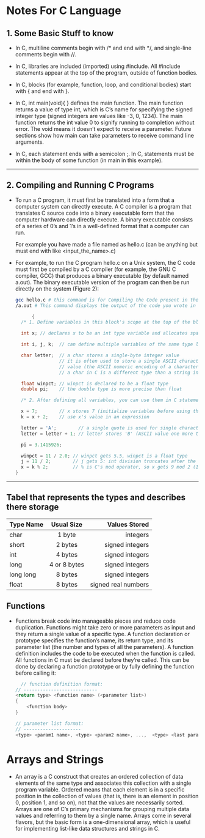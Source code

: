 # Notes For C Language

## 1. Some Basic Stuff to know 
- In C, multiline comments begin with /* and end with */, and single-line comments begin with //.

- In C, libraries are included (imported) using #include. All #include statements appear at the top of the program, outside of function bodies.

- In C, blocks (for example, function, loop, and conditional bodies) start with { and end with }.

- In C, int main(void){ } defines the main function. The main function returns a value of type int, which is C’s name for specifying the signed integer type (signed integers are values like -3, 0, 1234). The main function returns the int value 0 to signify running to completion without error. The void means it doesn’t expect to receive a parameter. Future sections show how main can take parameters to receive command line arguments.

- In C, each statement ends with a semicolon ;. In C, statements must be within the body of some function (in main in this example).
--------------------------------------------------------------------
## 2.  Compiling and Running C Programs

- To run a C program, it must first be translated into a form that a computer system can directly execute. A C compiler is a program that translates C source code into a binary executable form that the computer hardware can directly execute. A binary executable consists of a series of 0’s and 1’s in a well-defined format that a computer can run.

    For example you have made a file named as hello.c (can be anything but must end with like <input_the_name>.c)

- For example, to run the C program hello.c on a Unix system, the C code must first be compiled by a C compiler (for example, the GNU C compiler, GCC) that produces a binary executable (by default named a.out). The binary executable version of the program can then be run directly on the system (Figure 2):

  ```bash
  gcc hello.c # this command is for Compiling the Code present in the file hello.c
  /a.out # This command displays the output of the code you wrote in hello.c
  ```
  ```C
        {
    /* 1. Define variables in this block's scope at the top of the block. */

    int x; // declares x to be an int type variable and allocates space for it

    int i, j, k;  // can define multiple variables of the same type like this

    char letter;  // a char stores a single-byte integer value
                  // it is often used to store a single ASCII character
                  // value (the ASCII numeric encoding of a character)
                  // a char in C is a different type than a string in C

    float winpct; // winpct is declared to be a float type
    double pi;    // the double type is more precise than float

    /* 2. After defining all variables, you can use them in C statements. */

    x = 7;        // x stores 7 (initialize variables before using their value)
    k = x + 2;    // use x's value in an expression

    letter = 'A';        // a single quote is used for single character value
    letter = letter + 1; // letter stores 'B' (ASCII value one more than 'A')

    pi = 3.1415926;

    winpct = 11 / 2.0; // winpct gets 5.5, winpct is a float type
    j = 11 / 2;        // j gets 5: int division truncates after the decimal
    x = k % 2;         // % is C's mod operator, so x gets 9 mod 2 (1) 
  }

  ```
 -----------------

## Tabel that represents the types and describes there storage

   | Type Name        | Usual Size  | Values Stored |
   | :---------------- | :------: | ----: |
   | char        |  1 byte   | integers |
   | short       |  2 bytes  | signed integers|
   | int         |  4 bytes  | signed integers |
   | long        |  4 or 8 bytes| signed integers|
   | long long   |  8 bytes  | signed integers|
   | float       |  8 bytes  |signed real numbers|

## Functions

- Functions break code into manageable pieces and reduce code duplication. Functions might take zero or more parameters as input and they return a single value of a specific type. A function declaration or prototype specifies the function’s name, its return type, and its parameter list (the number and types of all the parameters). A function definition includes the code to be executed when the function is called. All functions in C must be declared before they’re called. This can be done by declaring a function prototype or by fully defining the function before calling it:

  ```c
    // function definition format:
  // ---------------------------
  <return type> <function name> (<parameter list>)
  {
      <function body>
  }

  // parameter list format:
  // ---------------------
  <type> <param1 name>, <type> <param2 name>, ...,  <type> <last param name>
  ```

# Arrays  and Strings

- An array is a C construct that creates an ordered collection of data elements of the same type and associates this collection with a single program variable. Ordered means that each element is in a specific position in the collection of values (that is, there is an element in position 0, position 1, and so on), not that the values are necessarily sorted. Arrays are one of C’s primary mechanisms for grouping multiple data values and referring to them by a single name. Arrays come in several flavors, but the basic form is a one-dimensional array, which is useful for implementing list-like data structures and strings in C.


